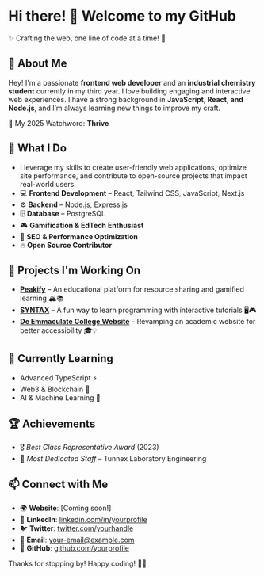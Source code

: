 # Hi there! 👋 Welcome to my GitHub

✨ Crafting the web, one line of code at a time! 🚀

## 🚀 About Me

Hey! I'm a passionate **frontend web developer** and an **industrial chemistry student** currently in my third year. I love building engaging and interactive web experiences. I have a strong background in **JavaScript, React, and Node.js**, and I’m always learning new things to improve my craft.  

🎯 My 2025 Watchword: **Thrive**  

## 🌟 What I Do
- I leverage my skills to create user-friendly web applications, optimize site performance, and contribute to open-source projects that impact real-world users.  
- 💻 **Frontend Development** – React, Tailwind CSS, JavaScript, Next.js  
- ⚙️ **Backend** – Node.js, Express.js  
- 🗄️ **Database** – PostgreSQL  
- 🎮 **Gamification & EdTech Enthusiast**  
- 🚀 **SEO & Performance Optimization**  
- 🔥 **Open Source Contributor**  

## 📌 Projects I'm Working On
- **[Peakify](#)** – An educational platform for resource sharing and gamified learning 🏔️📚  
- **[SYNTAX](#)** – A fun way to learn programming with interactive tutorials 🖥️🎮  
- **[De Emmaculate College Website](#)** – Revamping an academic website for better accessibility 🎓💡  

## 🌱 Currently Learning
- Advanced TypeScript ⚡  
- Web3 & Blockchain 🔗  
- AI & Machine Learning 🤖  

## 🏆 Achievements
- 🎖️ *Best Class Representative Award* (2023)  
- 🏅 *Most Dedicated Staff* – Tunnex Laboratory Engineering  

## 📫 Connect with Me
- 🌍 **Website**: [Coming soon!]  
- 💼 **LinkedIn**: [linkedin.com/in/yourprofile](#)  
- 🐦 **Twitter**: [twitter.com/yourhandle](#)  
- 📩 **Email**: your-email@example.com  
- 🏢 **GitHub**: [github.com/yourprofile](#)  

Thanks for stopping by! Happy coding! 🚀✨
